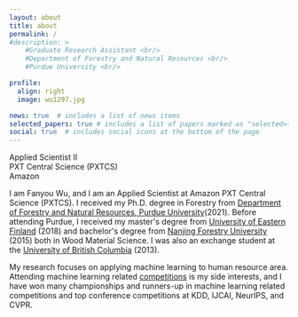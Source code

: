 ```yaml
---
layout: about
title: about
permalink: /
#description: >
    #Graduate Research Assistant <br/>
    #Department of Forestry and Natural Resources <br/>
    #Purdue University <br/>

profile:
  align: right
  image: wu1297.jpg

news: true  # includes a list of news items
selected_papers: true # includes a list of papers marked as "selected={true}"
social: true  # includes social icons at the bottom of the page
---
```

Applied Scientist II<br/>
PXT Central Science  (PXTCS)<br/>
Amazon <br/>

I am Fanyou Wu, and I am an Applied Scientist at Amazon PXT Central Science (PXTCS). I received my Ph.D. degree in Forestry from [Department of Forestry and Natural Resources, Purdue University](https://fnr.purdue.edu/)(2021). Before attending Purdue, I received my master's degree from [University of Eastern Finland](https://www.uef.fi/en/etusivu) (2018) and bachelor's degree from [Nanjing Forestry University](http://eng.njfu.edu.cn) (2015) both in Wood Material Science. I was also an exchange student at the [University of British Columbia](https://www.ubc.ca/) (2013).  

My research focuses on applying machine learning to human resource area. Attending machine learning related [competitions](/competition) is my side interests, and I have won many championships and runners-up in machine learning related competitions and top conference competitions at KDD, IJCAI, NeurIPS, and CVPR.